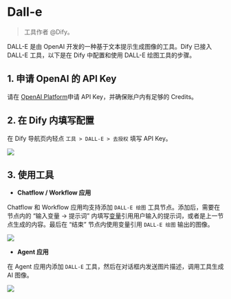 # Dall-e

> 工具作者 @Dify。

DALL-E 是由 OpenAI 开发的一种基于文本提示生成图像的工具。Dify 已接入 DALL-E 工具，以下是在 Dify 中配置和使用 DALL-E 绘图工具的步骤。

## 1. 申请 OpenAI 的 API Key

请在 [OpenAI Platform](https://platform.openai.com/)申请 API Key，并确保账户内有足够的 Credits。

## 2. 在 Dify 内填写配置

在 Dify 导航页内轻点 `工具 > DALL-E > 去授权` 填写 API Key。

![](https://assets-docs.dify.ai//img/zh_CN/tool-configuration/aedd7b9acdf181402817d8b8a8c04195.webp)

## 3. 使用工具

* **Chatflow / Workflow 应用**

Chatflow 和 Workflow 应用均支持添加 `DALL-E 绘图` 工具节点。添加后，需要在节点内的 “输入变量 → 提示词” 内填写[变量](https://docs.dify.ai/v/zh-hans/guides/workflow/variables)引用用户输入的提示词，或者是上一节点生成的内容。最后在 “结束” 节点内使用变量引用 `DALL-E 绘图` 输出的图像。

![](https://assets-docs.dify.ai//img/zh_CN/tool-configuration/31ad694609e2c9357bf0cfee9d08bfb3.webp)

* **Agent 应用**

在 Agent 应用内添加 `DALL-E` 工具，然后在对话框内发送图片描述，调用工具生成 AI 图像。

![](https://assets-docs.dify.ai//img/zh_CN/tool-configuration/94fb3210c35dd45389821fcf6c2df1df.webp)
